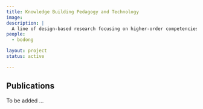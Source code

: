```yaml
---
title: Knowledge Building Pedagogy and Technology
image:
description: |
  A line of design-based research focusing on higher-order competencies through the Knowledge Building pedagogy
people:
  - bodong

layout: project
status: active

---
```




## Publications

To be added ...
